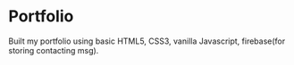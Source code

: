 # Portfolio
Built my portfolio using basic HTML5, CSS3, vanilla Javascript, firebase(for storing contacting msg).
